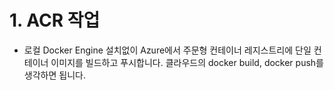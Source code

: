 

# 1. ACR 작업

- 로컬 Docker Engine 설치없이 Azure에서 주문형 컨테이너 레지스트리에 단일 컨테이너 이미지를 빌드하고 푸시합니다. 클라우드의 docker build, docker push를 생각하면 됩니다.

